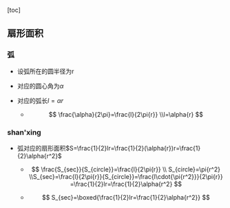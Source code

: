 [toc]

## 扇形面积

### 弧

- 设弧所在的圆半径为r

- 对应的圆心角为$\alpha$

- 对应的弧长$l=\alpha{r}$

  - $$
    \frac{\alpha}{2\pi}=\frac{l}{2\pi{r}}
    \\l=\alpha{r}
    $$

    


### shan'xing

- 弧对应的扇形面积$S=\frac{1}{2}lr=\frac{1}{2}(\alpha{r})r=\frac{1}{2}\alpha{r^2}$

  - $$
    \frac{S_{sec}}{S_{circle}}=\frac{l}{2\pi{r}}
    \\
    S_{circle}=\pi{r^2}
    \\S_{sec}=\frac{l}{2\pi{r}}{S_{circle}}=\frac{l\cdot{\pi{r^2}}}{2\pi{r}}
    =\frac{1}{2}lr=\frac{1}{2}\alpha{r^2}
    $$

    

  - $$
    S_{sec}=\boxed{\frac{1}{2}lr=\frac{1}{2}\alpha{r^2}}
    $$

    

